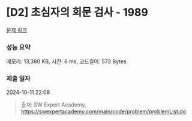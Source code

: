 # [D2] 초심자의 회문 검사 - 1989 

[문제 링크](https://swexpertacademy.com/main/code/problem/problemDetail.do?contestProbId=AV5PyTLqAf4DFAUq) 

### 성능 요약

메모리: 13,380 KB, 시간: 6 ms, 코드길이: 573 Bytes

### 제출 일자

2024-10-11 22:08



> 출처: SW Expert Academy, https://swexpertacademy.com/main/code/problem/problemList.do